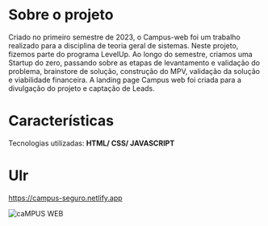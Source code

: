 # Sobre o projeto

Criado no primeiro semestre de 2023, o Campus-web foi um trabalho realizado para a disciplina de teoria geral de sistemas.
Neste projeto, fizemos parte do programa LevelUp. Ao longo do semestre, criamos uma Startup do zero, passando sobre as etapas
de levantamento e validação do problema, brainstore de solução, construção do MPV, validação da solução e viabilidade financeira.
A landing page Campus web foi criada para a divulgação do projeto e captação de Leads.

# Características

Tecnologias utilizadas: **HTML/ CSS/ JAVASCRIPT**

# Ulr

https://campus-seguro.netlify.app

![caMPUS WEB](https://github.com/Diego-Azevedo/campus-web/assets/69559167/8e677dcb-682c-4bce-9334-047e84df1cce)
